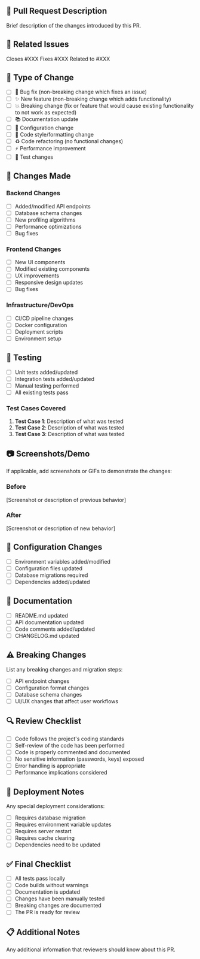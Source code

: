 ## 📝 Pull Request Description

Brief description of the changes introduced by this PR.

## 🔗 Related Issues

Closes #XXX
Fixes #XXX
Related to #XXX

## 🎯 Type of Change

- [ ] 🐛 Bug fix (non-breaking change which fixes an issue)
- [ ] ✨ New feature (non-breaking change which adds functionality)
- [ ] 💥 Breaking change (fix or feature that would cause existing functionality to not work as expected)
- [ ] 📚 Documentation update
- [ ] 🔧 Configuration change
- [ ] 🎨 Code style/formatting change
- [ ] ♻️ Code refactoring (no functional changes)
- [ ] ⚡ Performance improvement
- [ ] 🧪 Test changes

## 🚀 Changes Made

### Backend Changes

- [ ] Added/modified API endpoints
- [ ] Database schema changes
- [ ] New profiling algorithms
- [ ] Performance optimizations
- [ ] Bug fixes

### Frontend Changes

- [ ] New UI components
- [ ] Modified existing components
- [ ] UX improvements
- [ ] Responsive design updates
- [ ] Bug fixes

### Infrastructure/DevOps

- [ ] CI/CD pipeline changes
- [ ] Docker configuration
- [ ] Deployment scripts
- [ ] Environment setup

## 🧪 Testing

- [ ] Unit tests added/updated
- [ ] Integration tests added/updated
- [ ] Manual testing performed
- [ ] All existing tests pass

### Test Cases Covered

1. **Test Case 1**: Description of what was tested
2. **Test Case 2**: Description of what was tested
3. **Test Case 3**: Description of what was tested

## 📷 Screenshots/Demo

If applicable, add screenshots or GIFs to demonstrate the changes:

### Before

[Screenshot or description of previous behavior]

### After

[Screenshot or description of new behavior]

## 🔧 Configuration Changes

- [ ] Environment variables added/modified
- [ ] Configuration files updated
- [ ] Database migrations required
- [ ] Dependencies added/updated

## 📖 Documentation

- [ ] README.md updated
- [ ] API documentation updated
- [ ] Code comments added/updated
- [ ] CHANGELOG.md updated

## ⚠️ Breaking Changes

List any breaking changes and migration steps:

- [ ] API endpoint changes
- [ ] Configuration format changes
- [ ] Database schema changes
- [ ] UI/UX changes that affect user workflows

## 🔍 Review Checklist

- [ ] Code follows the project's coding standards
- [ ] Self-review of the code has been performed
- [ ] Code is properly commented and documented
- [ ] No sensitive information (passwords, keys) exposed
- [ ] Error handling is appropriate
- [ ] Performance implications considered

## 🚦 Deployment Notes

Any special deployment considerations:

- [ ] Requires database migration
- [ ] Requires environment variable updates
- [ ] Requires server restart
- [ ] Requires cache clearing
- [ ] Dependencies need to be updated

## ✅ Final Checklist

- [ ] All tests pass locally
- [ ] Code builds without warnings
- [ ] Documentation is updated
- [ ] Changes have been manually tested
- [ ] Breaking changes are documented
- [ ] The PR is ready for review

## 📋 Additional Notes

Any additional information that reviewers should know about this PR.
